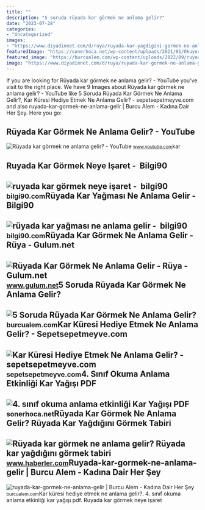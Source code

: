 ```yaml
---
title: ""
description: "5 soruda rüyada kar görmek ne anlama gelir?"
date: "2023-07-28"
categories:
- "Uncategorized"
images:
- "https://www.diyadinnet.com/d/ruya/ruyada-kar-yagdigini-gormek-ne-anlama-gelir-833.jpg"
featuredImage: "https://sonerhoca.net/wp-content/uploads/2021/01/Okuyorum-Anliyorum-13-horz-scaled.jpg"
featured_image: "https://burcualem.com/wp-content/uploads/2022/09/ruyada-kar-gormek-ne-anlama-gelir-3.jpg"
image: "https://www.diyadinnet.com/d/ruya/ruyada-kar-gormek-ne-anlama-gelir-5964.jpg"
---
```


If you are looking for Rüyada kar görmek ne anlama gelir? - YouTube you've visit to the right place. We have 9 Images about Rüyada kar görmek ne anlama gelir? - YouTube like 5 Soruda Rüyada Kar Görmek Ne Anlama Gelir?, Kar Küresi Hediye Etmek Ne Anlama Gelir? - sepetsepetmeyve.com and also ruyada-kar-gormek-ne-anlama-gelir | Burcu Alem - Kadına Dair Her Şey. Here you go:

Rüyada Kar Görmek Ne Anlama Gelir? - YouTube
--------------------------------------------

 ![Rüyada kar görmek ne anlama gelir? - YouTube](https://i.ytimg.com/vi/EXDXG1pgc04/maxresdefault.jpg) <small>www.youtube.com</small>kar

Ruyada Kar Görmek Neye Işaret - ️ Bilgi90
-----------------------------------------

 ![ruyada kar görmek neye işaret - ️ bilgi90](https://www.diyadinnet.com/d/ruya/ruyada-kar-gormek-ne-anlama-gelir-5964.jpg) <small>bilgi90.com</small>Rüyada Kar Yağması Ne Anlama Gelir - ️ Bilgi90
----------------------------------------------

 ![rüyada kar yağması ne anlama gelir - ️ bilgi90](https://www.diyadinnet.com/d/ruya/ruyada-kar-yagdigini-gormek-ne-anlama-gelir-833.jpg) <small>bilgi90.com</small>Rüyada Kar Görmek Ne Anlama Gelir - Rüya - Gulum.net
----------------------------------------------------

 ![Rüyada Kar Görmek Ne Anlama Gelir - Rüya - Gulum.net](https://www.gulum.net/images/haberler/2021/08/ruyada-kar-gormek-ne-anlama-gelir-8054.jpg) <small>www.gulum.net</small>5 Soruda Rüyada Kar Görmek Ne Anlama Gelir?
-------------------------------------------

 ![5 Soruda Rüyada Kar Görmek Ne Anlama Gelir?](https://burcualem.com/wp-content/uploads/2022/09/ruyada-kar-gormek-ne-anlama-gelir-3.jpg) <small>burcualem.com</small>Kar Küresi Hediye Etmek Ne Anlama Gelir? - Sepetsepetmeyve.com
--------------------------------------------------------------

 ![Kar Küresi Hediye Etmek Ne Anlama Gelir? - sepetsepetmeyve.com](https://sepetsepetmeyve.com/wp-content/uploads/2022/03/kar-kuresi-hediye-etmek-ne-anlama-gelir.png) <small>sepetsepetmeyve.com</small>4. Sınıf Okuma Anlama Etkinliği Kar Yağışı PDF
----------------------------------------------

 ![4. sınıf okuma anlama etkinliği Kar Yağışı PDF](https://sonerhoca.net/wp-content/uploads/2021/01/Okuyorum-Anliyorum-13-horz-scaled.jpg) <small>sonerhoca.net</small>Rüyada Kar Görmek Ne Anlama Gelir? Rüyada Kar Yağdığını Görmek Tabiri
---------------------------------------------------------------------

 ![Rüyada kar görmek ne anlama gelir? Rüyada kar yağdığını görmek tabiri](https://i.hbrcdn.com/haber/2019/10/23/ruyada-kar-gormek-ne-anlama-gelir-12556524_4088_m.jpg) <small>www.haberler.com</small>Ruyada-kar-gormek-ne-anlama-gelir | Burcu Alem - Kadına Dair Her Şey
--------------------------------------------------------------------

 ![ruyada-kar-gormek-ne-anlama-gelir | Burcu Alem - Kadına Dair Her Şey](https://burcualem.com/wp-content/uploads/2022/09/ruyada-kar-gormek-ne-anlama-gelir.jpg) <small>burcualem.com</small>Kar küresi hediye etmek ne anlama gelir?. 4. sınıf okuma anlama etkinliği kar yağışı pdf. Ruyada kar görmek neye işaret

